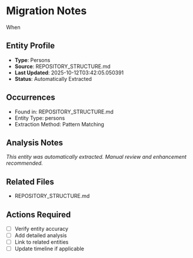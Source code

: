 # Migration Notes

When

## Entity Profile
- **Type**: Persons
- **Source**: REPOSITORY_STRUCTURE.md
- **Last Updated**: 2025-10-12T03:42:05.050391
- **Status**: Automatically Extracted

## Occurrences
- Found in: REPOSITORY_STRUCTURE.md
- Entity Type: persons
- Extraction Method: Pattern Matching

## Analysis Notes
*This entity was automatically extracted. Manual review and enhancement recommended.*

## Related Files
- REPOSITORY_STRUCTURE.md

## Actions Required
- [ ] Verify entity accuracy
- [ ] Add detailed analysis
- [ ] Link to related entities
- [ ] Update timeline if applicable
